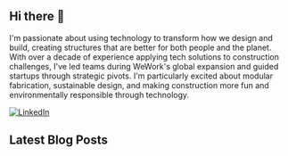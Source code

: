 ## Hi there 👋

I'm passionate about using technology to transform how we design and build, creating structures that are better for both people and the planet. With over a decade of experience applying tech solutions to construction challenges, I've led teams during WeWork's global expansion and guided startups through strategic pivots.
I'm particularly excited about modular fabrication, sustainable design, and making construction more fun and environmentally responsible through technology.

[![LinkedIn](https://img.shields.io/badge/LinkedIn-0077B5?style=for-the-badge&logo=linkedin&logoColor=white)](https://www.linkedin.com/in/jason-r-andersen/)


## Latest Blog Posts
<!-- BLOG-POST-LIST:START -->
<!-- BLOG-POST-LIST:END -->